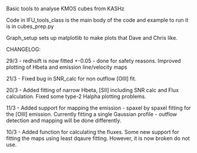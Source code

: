 Basic tools to analyse KMOS cubes from KASHz

Code in IFU_tools_class is the main body of the code and example to run it is in cubes_prep.py

Graph_setup sets up matplotlib to make plots that Dave and Chris like. 

CHANGELOG:

29/3 - redhsift is now fitted +-0.05 - done for safety reasons. Improved plotting of Hbeta and emission line/velocity maps

21/3 - Fixed bug in SNR_calc for non outflow [OIII] fit. 

20/3 - Added fitting of narrow Hbeta, [SII] including SNR calc and Flux calculation. Fixed some type-2 Halpha plotting problems. 

11/3 - Added support for mapping the emission - spaxel by spaxel fitting for the [OIII] emission. Currently fitting a single Gaussian profile - outflow detection and mapping will be done differently. 

10/3 - Added function for calculating the fluxes. Some new support for fitting the maps using least dqaure fitting. However, it is now broken do not use. 
